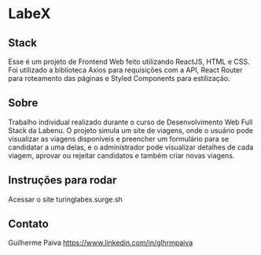 # **LabeX**

## Stack
Esse é um projeto de Frontend Web feito utilizando ReactJS, HTML e CSS. Foi utilizado a biblioteca Axios para requisições com a API, React Router para roteamento das páginas e  Styled Components para estilização.

## Sobre
Trabalho individual realizado durante o curso de Desenvolvimento Web Full Stack da Labenu. O projeto simula um site de viagens, onde o usuário pode visualizar as viagens disponíveis e preencher um formulário para se candidatar a uma delas, e o administrador pode visualizar detalhes de cada viagem, aprovar ou rejeitar candidatos e também criar novas viagens.

## Instruções para rodar
Acessar o site turinglabex.surge.sh

## Contato
Guilherme Paiva
https://www.linkedin.com/in/glhrmpaiva
